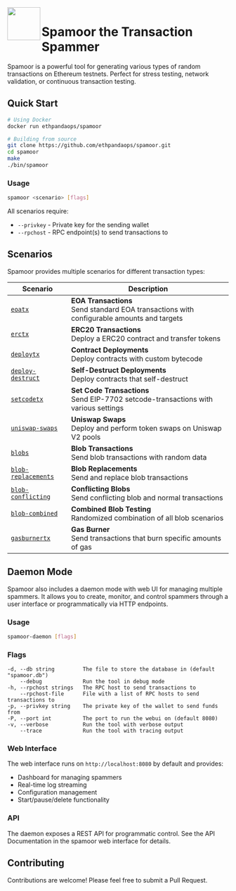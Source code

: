<img align="left" src="./.github/resources/goomy.png" width="75">
<h1>Spamoor the Transaction Spammer</h1>

Spamoor is a powerful tool for generating various types of random transactions on Ethereum testnets. Perfect for stress testing, network validation, or continuous transaction testing.

## Quick Start

```bash
# Using Docker
docker run ethpandaops/spamoor

# Building from source
git clone https://github.com/ethpandaops/spamoor.git
cd spamoor
make
./bin/spamoor
```

### Usage
```bash
spamoor <scenario> [flags]
```

All scenarios require:
- `--privkey` - Private key for the sending wallet
- `--rpchost` - RPC endpoint(s) to send transactions to

## Scenarios

Spamoor provides multiple scenarios for different transaction types:

| Scenario                                                       | Description                                                                                  |
| -------------------------------------------------------------- | -------------------------------------------------------------------------------------------- |
| [`eoatx`](./scenarios/eoatx/README.md)                         | **EOA Transactions**<br>Send standard EOA transactions with configurable amounts and targets |
| [`erctx`](./scenarios/erctx/README.md)                         | **ERC20 Transactions**<br>Deploy a ERC20 contract and transfer tokens                        |
| [`deploytx`](./scenarios/deploytx/README.md)                   | **Contract Deployments**<br>Deploy contracts with custom bytecode                            |
| [`deploy-destruct`](./scenarios/deploy-destruct/README.md)     | **Self-Destruct Deployments**<br>Deploy contracts that self-destruct                         |
| [`setcodetx`](./scenarios/setcodetx/README.md)                 | **Set Code Transactions**<br>Send EIP-7702 setcode-transactions with various settings        |
| [`uniswap-swaps`](./scenarios/uniswap-swaps/README.md)         | **Uniswap Swaps**<br>Deploy and perform token swaps on Uniswap V2 pools                      |
| [`blobs`](./scenarios/blobs/README.md)                         | **Blob Transactions**<br>Send blob transactions with random data                             |
| [`blob-replacements`](./scenarios/blob-replacements/README.md) | **Blob Replacements**<br>Send and replace blob transactions                                  |
| [`blob-conflicting`](./scenarios/blob-conflicting/README.md)   | **Conflicting Blobs**<br>Send conflicting blob and normal transactions                       |
| [`blob-combined`](./scenarios/blob-combined/README.md)         | **Combined Blob Testing**<br>Randomized combination of all blob scenarios                    |
| [`gasburnertx`](./scenarios/gasburnertx/README.md)             | **Gas Burner**<br>Send transactions that burn specific amounts of gas                        |

## Daemon Mode

Spamoor also includes a daemon mode with web UI for managing multiple spammers. It allows you to create, monitor, and control spammers through a user interface or programmatically via HTTP endpoints.

### Usage
```bash
spamoor-daemon [flags]
```

### Flags
```
-d, --db string         The file to store the database in (default "spamoor.db")
    --debug             Run the tool in debug mode
-h, --rpchost strings   The RPC host to send transactions to
    --rpchost-file      File with a list of RPC hosts to send transactions to
-p, --privkey string    The private key of the wallet to send funds from
-P, --port int          The port to run the webui on (default 8080)
-v, --verbose           Run the tool with verbose output
    --trace             Run the tool with tracing output
```

### Web Interface
The web interface runs on `http://localhost:8080` by default and provides:
- Dashboard for managing spammers
- Real-time log streaming
- Configuration management
- Start/pause/delete functionality

### API
The daemon exposes a REST API for programmatic control.
See the API Documentation in the spamoor web interface for details.


## Contributing

Contributions are welcome! Please feel free to submit a Pull Request.

